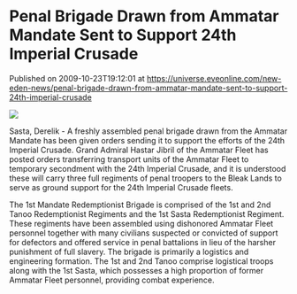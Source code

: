 # Penal Brigade Drawn from Ammatar Mandate Sent to Support 24th Imperial Crusade
Published on 2009-10-23T19:12:01 at https://universe.eveonline.com/new-eden-news/penal-brigade-drawn-from-ammatar-mandate-sent-to-support-24th-imperial-crusade

![](http://www.eve-mercury.net/images/mercurybanner.png)  
  
Sasta, Derelik - A freshly assembled penal brigade drawn from the Ammatar Mandate has been given orders sending it to support the efforts of the 24th Imperial Crusade. Grand Admiral Hastar Jibril of the Ammatar Fleet has posted orders transferring transport units of the Ammatar Fleet to temporary secondment with the 24th Imperial Crusade, and it is understood these will carry three full regiments of penal troopers to the Bleak Lands to serve as ground support for the 24th Imperial Crusade fleets.

The 1st Mandate Redemptionist Brigade is comprised of the 1st and 2nd Tanoo Redemptionist Regiments and the 1st Sasta Redemptionist Regiment. These regiments have been assembled using dishonored Ammatar Fleet personnel together with many civilians suspected or convicted of support for defectors and offered service in penal battalions in lieu of the harsher punishment of full slavery. The brigade is primarily a logistics and engineering formation. The 1st and 2nd Tanoo comprise logistical troops along with the 1st Sasta, which possesses a high proportion of former Ammatar Fleet personnel, providing combat experience.
